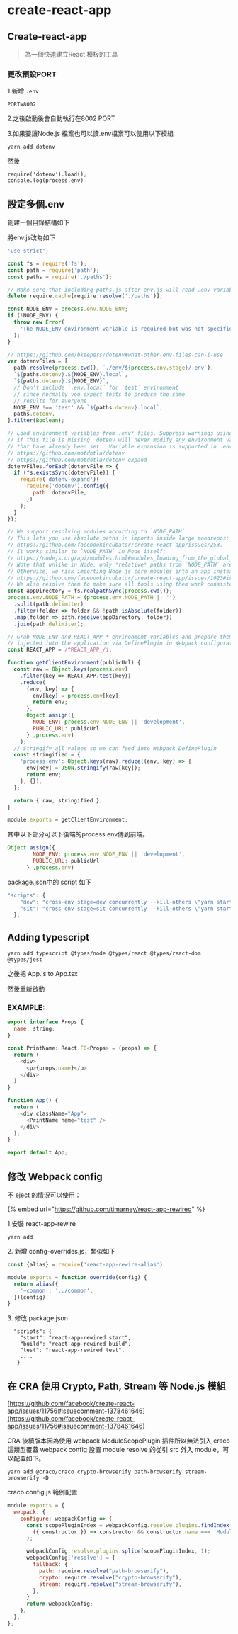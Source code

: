 # create-react-app

## Create-react-app

> 為一個快速建立React 模板的工具

### 更改預設PORT

1.新增 `.env`

```
PORT=8002
```

2.之後啟動後會自動執行在8002 PORT

3.如果要讓Node.js 檔案也可以讀.env檔案可以使用以下模組

```
yarn add dotenv
```

然後

```
require('dotenv').load();
console.log(process.env)
```

## 設定多個.env

創建一個目錄結構如下

將env.js改為如下

```javascript
'use strict';

const fs = require('fs');
const path = require('path');
const paths = require('./paths');

// Make sure that including paths.js after env.js will read .env variables.
delete require.cache[require.resolve('./paths')];

const NODE_ENV = process.env.NODE_ENV;
if (!NODE_ENV) {
  throw new Error(
    'The NODE_ENV environment variable is required but was not specified.'
  );
}

// https://github.com/bkeepers/dotenv#what-other-env-files-can-i-use
var dotenvFiles = [
  path.resolve(process.cwd(), `./env/${process.env.stage}/.env`),
  `${paths.dotenv}.${NODE_ENV}.local`,
  `${paths.dotenv}.${NODE_ENV}`,
  // Don't include `.env.local` for `test` environment
  // since normally you expect tests to produce the same
  // results for everyone
  NODE_ENV !== 'test' && `${paths.dotenv}.local`,
  paths.dotenv,
].filter(Boolean);

// Load environment variables from .env* files. Suppress warnings using silent
// if this file is missing. dotenv will never modify any environment variables
// that have already been set.  Variable expansion is supported in .env files.
// https://github.com/motdotla/dotenv
// https://github.com/motdotla/dotenv-expand
dotenvFiles.forEach(dotenvFile => {
  if (fs.existsSync(dotenvFile)) {
    require('dotenv-expand')(
      require('dotenv').config({
        path: dotenvFile,
      })
    );
  }
});

// We support resolving modules according to `NODE_PATH`.
// This lets you use absolute paths in imports inside large monorepos:
// https://github.com/facebookincubator/create-react-app/issues/253.
// It works similar to `NODE_PATH` in Node itself:
// https://nodejs.org/api/modules.html#modules_loading_from_the_global_folders
// Note that unlike in Node, only *relative* paths from `NODE_PATH` are honored.
// Otherwise, we risk importing Node.js core modules into an app instead of Webpack shims.
// https://github.com/facebookincubator/create-react-app/issues/1023#issuecomment-265344421
// We also resolve them to make sure all tools using them work consistently.
const appDirectory = fs.realpathSync(process.cwd());
process.env.NODE_PATH = (process.env.NODE_PATH || '')
  .split(path.delimiter)
  .filter(folder => folder && !path.isAbsolute(folder))
  .map(folder => path.resolve(appDirectory, folder))
  .join(path.delimiter);

// Grab NODE_ENV and REACT_APP_* environment variables and prepare them to be
// injected into the application via DefinePlugin in Webpack configuration.
const REACT_APP = /^REACT_APP_/i;

function getClientEnvironment(publicUrl) {
  const raw = Object.keys(process.env)
    .filter(key => REACT_APP.test(key))
    .reduce(
      (env, key) => {
        env[key] = process.env[key];
        return env;
      },
      Object.assign({
        NODE_ENV: process.env.NODE_ENV || 'development',
        PUBLIC_URL: publicUrl
      } ,process.env)
    );
  // Stringify all values so we can feed into Webpack DefinePlugin
  const stringified = {
    'process.env': Object.keys(raw).reduce((env, key) => {
      env[key] = JSON.stringify(raw[key]);
      return env;
    }, {}),
  };

  return { raw, stringified };
}

module.exports = getClientEnvironment;
```

其中以下部分可以下後端的process.env傳到前端。

```javascript
Object.assign({
        NODE_ENV: process.env.NODE_ENV || 'development',
        PUBLIC_URL: publicUrl
      } ,process.env)
```

package.json中的 script 如下

```javascript
"scripts": {
    "dev": "cross-env stage=dev concurrently --kill-others \"yarn start\" \"yarn runProxy\"",
    "sit": "cross-env stage=sit concurrently --kill-others \"yarn start\" \"yarn runProxy\""
  },
```

## Adding typescript

```
yarn add typescript @types/node @types/react @types/react-dom @types/jest
```

之後把 App.js to App.tsx

然後重新啟動

### EXAMPLE:

```javascript
export interface Props {
  name: string;
}

const PrintName: React.FC<Props> = (props) => {
  return (
    <div>
      <p>{props.name}</p>
    </div>
  )
}

function App() {
  return (
    <div className="App">
      <PrintName name="test" />
    </div>
  );
}

export default App;
```

## 修改 Webpack config

不 eject 的情況可以使用：

{% embed url="https://github.com/timarney/react-app-rewired" %}

1.安裝 react-app-rewire

```
yarn add 
```

2\. 新增 config-overrides.js，類似如下

```javascript
const {alias} = require('react-app-rewire-alias')

module.exports = function override(config) {
  return alias({
    '~common': '../common',
  })(config)
}
```

3\. 修改 package.json

```
  "scripts": {
    "start": "react-app-rewired start",
    "build": "react-app-rewired build",
    "test": "react-app-rewired test",
    ....
   } 
```

## 在 CRA 使用 Crypto, Path, Stream 等 Node.js 模組

[https://github.com/facebook/create-react-app/issues/11756#issuecomment-1378461646](https://github.com/facebook/create-react-app/issues/11756#issuecomment-1378461646)

CRA 後續版本因為使用 webpack ModuleScopePlugin 插件所以無法引入 craco 這類型覆蓋 webpack config 設置 module resolve 的從引 src 外入 module，可以配置如下。

```
yarn add @craco/craco crypto-browserify path-browserify stream-browserify -D
```

craco.config.js 範例配置

```javascript
module.exports = {
  webpack: {
    configure: webpackConfig => {
      const scopePluginIndex = webpackConfig.resolve.plugins.findIndex(
        ({ constructor }) => constructor && constructor.name === 'ModuleScopePlugin'
      );

      webpackConfig.resolve.plugins.splice(scopePluginIndex, 1);
      webpackConfig['resolve'] = {
        fallback: {
          path: require.resolve("path-browserify"),
          crypto: require.resolve("crypto-browserify"),
          stream: require.resolve("stream-browserify"),
        },
      }
      return webpackConfig;
    },
  },
};
```
